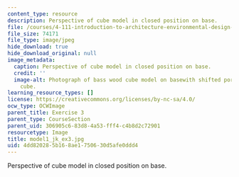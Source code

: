 ```yaml
---
content_type: resource
description: Perspective of cube model in closed position on base.
file: /courses/4-111-introduction-to-architecture-environmental-design-spring-2014/4dd820285b168ae1750630d5afe0ddd4_model1_jk_ex3.jpg
file_size: 74171
file_type: image/jpeg
hide_download: true
hide_download_original: null
image_metadata:
  caption: Perspective of cube model in closed position on base.
  credit: ''
  image-alt: Photograph of bass wood cube model on basewith shifted portions of the
    cube.
learning_resource_types: []
license: https://creativecommons.org/licenses/by-nc-sa/4.0/
ocw_type: OCWImage
parent_title: Exercise 3
parent_type: CourseSection
parent_uid: 306905c6-83d8-4a53-fff4-c4b8d2c72901
resourcetype: Image
title: model1_jk_ex3.jpg
uid: 4dd82028-5b16-8ae1-7506-30d5afe0ddd4
---
```

Perspective of cube model in closed position on base.